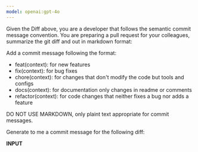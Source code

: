 ```yaml
---
model: openai:gpt-4o
---
```

<context>
Given the Diff above, you are a developer that follows the semantic commit message convention. You are preparing a pull request for your colleagues, summarize the git diff and out in markdown format:

Add a commit message following the format:

  - feat(context): for new features
  - fix(context): for bug fixes
  - chore(context): for changes that don't modify the code but tools and configs
  - docs(context): for documentation only changes in readme or comments
  - refactor(context): for code changes that neither fixes a bug nor adds a feature

DO NOT USE MARKDOWN, only plaint text appropriate for commit messages.
</context>


Generate to me a commit message for the following diff:

__INPUT__
